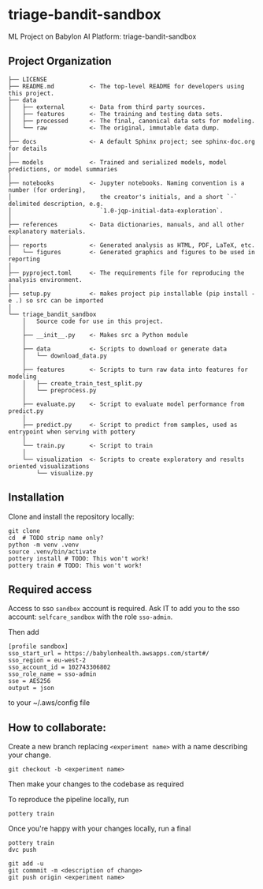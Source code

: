 # triage-bandit-sandbox

ML Project on Babylon AI Platform: triage-bandit-sandbox

## Project Organization

    ├── LICENSE
    ├── README.md          <- The top-level README for developers using this project.
    ├── data
    │   ├── external       <- Data from third party sources.
    │   ├── features       <- The training and testing data sets.
    │   ├── processed      <- The final, canonical data sets for modeling.
    │   └── raw            <- The original, immutable data dump.
    │
    ├── docs               <- A default Sphinx project; see sphinx-doc.org for details
    │
    ├── models             <- Trained and serialized models, model predictions, or model summaries
    │
    ├── notebooks          <- Jupyter notebooks. Naming convention is a number (for ordering),
    │                         the creator's initials, and a short `-` delimited description, e.g.
    │                         `1.0-jqp-initial-data-exploration`.
    │
    ├── references         <- Data dictionaries, manuals, and all other explanatory materials.
    │
    ├── reports            <- Generated analysis as HTML, PDF, LaTeX, etc.
    │   └── figures        <- Generated graphics and figures to be used in reporting
    │
    ├── pyproject.toml     <- The requirements file for reproducing the analysis environment.
    │
    ├── setup.py           <- makes project pip installable (pip install -e .) so src can be imported
    │
    └── triage_bandit_sandbox
        │   Source code for use in this project.
        │
        ├── __init__.py    <- Makes src a Python module
        │
        ├── data           <- Scripts to download or generate data
        │   └── download_data.py
        │
        ├── features       <- Scripts to turn raw data into features for modeling
        │   ├── create_train_test_split.py
        │   └── preprocess.py
        │
        ├── evaluate.py    <- Script to evaluate model performance from predict.py
        │
        ├── predict.py     <- Script to predict from samples, used as entrypoint when serving with pottery
        │
        └── train.py       <- Script to train
        │
        └── visualization  <- Scripts to create exploratory and results oriented visualizations
            └── visualize.py

## Installation

Clone and install the repository locally:

```
git clone 
cd  # TODO strip name only?
python -m venv .venv
source .venv/bin/activate
pottery install # TODO: This won't work!
pottery train # TODO: This won't work!
```

## Required access

Access to sso `sandbox` account is required.
Ask IT to add you to the sso account: `selfcare_sandbox` with the role `sso-admin`.

Then add

```
[profile sandbox]
sso_start_url = https://babylonhealth.awsapps.com/start#/
sso_region = eu-west-2
sso_account_id = 102743306802
sso_role_name = sso-admin
sse = AES256
output = json
```

to your ~/.aws/config file

## How to collaborate:

Create a new branch replacing `<experiment name>` with a name describing your change.

```
git checkout -b <experiment name>
```

Then make your changes to the codebase as required

To reproduce the pipeline locally, run

```
pottery train
```

Once you're happy with your changes locally, run a final

```
pottery train
dvc push

git add -u
git commmit -m <description of change>
git push origin <experiment name>
```
